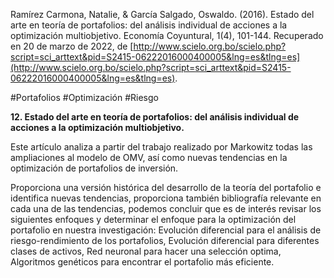 Ramírez Carmona, Natalie, & García Salgado, Oswaldo. (2016). Estado del arte en teoría de portafolios: del análisis individual de acciones a la optimización multiobjetivo. Economía Coyuntural, 1(4), 101-144. Recuperado en 20 de marzo de 2022, de [http://www.scielo.org.bo/scielo.php?script=sci_arttext&pid=S2415-06222016000400005&lng=es&tlng=es](http://www.scielo.org.bo/scielo.php?script=sci_arttext&pid=S2415-06222016000400005&lng=es&tlng=es).           

#Portafolios #Optimización #Riesgo

**12. Estado del arte en teoría de portafolios: del análisis individual de acciones a la optimización multiobjetivo.**

Este artículo analiza a partir del trabajo realizado por Markowitz todas las ampliaciones al modelo de OMV, así como nuevas tendencias en la optimización de portafolios de inversión.

Proporciona una versión histórica del desarrollo de la teoría del portafolio e identifica nuevas tendencias, proporciona también bibliografía relevante en cada una de las tendencias, podemos concluir que es de interés revisar los siguientes enfoques y determinar el enfoque para la optimización del portafolio en nuestra investigación: Evolución diferencial para el análisis de riesgo-rendimiento de los portafolios, Evolución diferencial para diferentes clases de activos, Red neuronal para hacer una selección optima, Algoritmos genéticos para encontrar el portafolio más eficiente.

